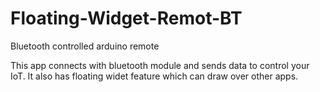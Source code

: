 # Floating-Widget-Remot-BT
 Bluetooth controlled arduino remote
 
 This app connects with bluetooth module and sends data to control your IoT. It also has floating widet feature which can draw over other apps.

